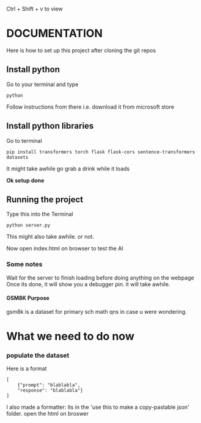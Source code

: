 Ctrl + Shift + v to view

# DOCUMENTATION
Here is how to set up this project after cloning the git repos

## Install python
Go to your terminal and type 
```
python
```
Follow instructions from there
i.e. download it from microsoft store


## Install python libraries
Go to terminal
```
pip install transformers torch flask flask-cors sentence-transformers datasets
```
It might take awhile go grab a drink while it loads

**Ok setup done**

## Running the project
Type this into the Terminal
```
python server.py
```
This might also take awhile. or not.

Now open index.html on browser to test the AI

### Some notes
Wait for the server to finish loading before doing anything on the webpage
Once its done, it will show you a debugger pin. it will take awhile.

#### GSM8K Purpose
gsm8k is a dataset for primary sch math qns in case u were wondering.

# What we need to do now
### populate the dataset
Here is a format
```
[
    {"prompt": "blablabla",
    "response": "blablabla"}
]
```
I also made a formatter: its in the 
'use this to make a copy-pastable json' 
folder. open the html on broswer